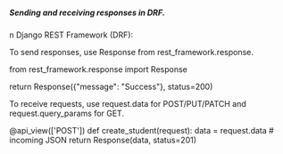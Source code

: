 ##### Sending and receiving responses in DRF.

n Django REST Framework (DRF):

To send responses, use Response from rest_framework.response.

from rest_framework.response import Response

return Response({"message": "Success"}, status=200)


To receive requests, use request.data for POST/PUT/PATCH and request.query_params for GET.

@api_view(['POST'])
def create_student(request):
    data = request.data  # incoming JSON
    return Response(data, status=201)